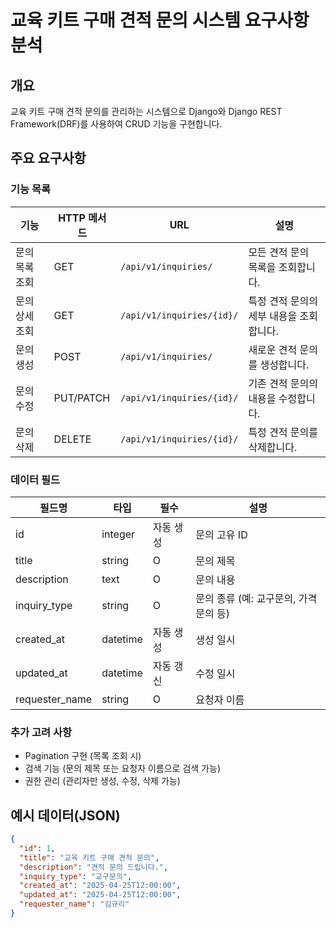 # 교육 키트 구매 견적 문의 시스템 요구사항 분석

## 개요

교육 키트 구매 견적 문의를 관리하는 시스템으로 Django와 Django REST Framework(DRF)를 사용하여 CRUD 기능을 구현합니다.

## 주요 요구사항

### 기능 목록

| 기능       | HTTP 메서드  | URL                       | 설명                      |
| -------- | --------- | ------------------------- | ----------------------- |
| 문의 목록 조회 | GET       | `/api/v1/inquiries/`      | 모든 견적 문의 목록을 조회합니다.     |
| 문의 상세 조회 | GET       | `/api/v1/inquiries/{id}/` | 특정 견적 문의의 세부 내용을 조회합니다. |
| 문의 생성    | POST      | `/api/v1/inquiries/`      | 새로운 견적 문의를 생성합니다.       |
| 문의 수정    | PUT/PATCH | `/api/v1/inquiries/{id}/` | 기존 견적 문의의 내용을 수정합니다.    |
| 문의 삭제    | DELETE    | `/api/v1/inquiries/{id}/` | 특정 견적 문의를 삭제합니다.        |

### 데이터 필드

| 필드명             | 타입       | 필수    | 설명                      |
| --------------- | -------- | ----- | ----------------------- |
| id              | integer  | 자동 생성 | 문의 고유 ID                |
| title           | string   | O     | 문의 제목                   |
| description     | text     | O     | 문의 내용                   |
| inquiry\_type   | string   | O     | 문의 종류 (예: 교구문의, 가격문의 등) |
| created\_at     | datetime | 자동 생성 | 생성 일시                   |
| updated\_at     | datetime | 자동 갱신 | 수정 일시                   |
| requester\_name | string   | O     | 요청자 이름                  |

### 추가 고려 사항

* Pagination 구현 (목록 조회 시)
* 검색 기능 (문의 제목 또는 요청자 이름으로 검색 가능)
* 권한 관리 (관리자만 생성, 수정, 삭제 가능)

## 예시 데이터(JSON)

```json
{
  "id": 1,
  "title": "교육 키트 구매 견적 문의",
  "description": "견적 문의 드립니다.",
  "inquiry_type": "교구문의",
  "created_at": "2025-04-25T12:00:00",
  "updated_at": "2025-04-25T12:00:00",
  "requester_name": "김규리"
}
```